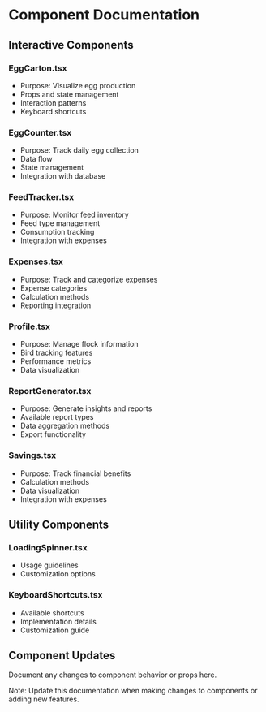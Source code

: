 # Component Documentation

## Interactive Components

### EggCarton.tsx
- Purpose: Visualize egg production
- Props and state management
- Interaction patterns
- Keyboard shortcuts

### EggCounter.tsx
- Purpose: Track daily egg collection
- Data flow
- State management
- Integration with database

### FeedTracker.tsx
- Purpose: Monitor feed inventory
- Feed type management
- Consumption tracking
- Integration with expenses

### Expenses.tsx
- Purpose: Track and categorize expenses
- Expense categories
- Calculation methods
- Reporting integration

### Profile.tsx
- Purpose: Manage flock information
- Bird tracking features
- Performance metrics
- Data visualization

### ReportGenerator.tsx
- Purpose: Generate insights and reports
- Available report types
- Data aggregation methods
- Export functionality

### Savings.tsx
- Purpose: Track financial benefits
- Calculation methods
- Data visualization
- Integration with expenses

## Utility Components

### LoadingSpinner.tsx
- Usage guidelines
- Customization options

### KeyboardShortcuts.tsx
- Available shortcuts
- Implementation details
- Customization guide

## Component Updates
Document any changes to component behavior or props here.

Note: Update this documentation when making changes to components or adding new features.
